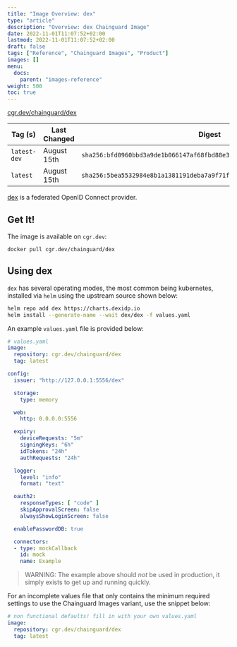```yaml
---
title: "Image Overview: dex"
type: "article"
description: "Overview: dex Chainguard Image"
date: 2022-11-01T11:07:52+02:00
lastmod: 2022-11-01T11:07:52+02:00
draft: false
tags: ["Reference", "Chainguard Images", "Product"]
images: []
menu:
  docs:
    parent: "images-reference"
weight: 500
toc: true
---
```


[cgr.dev/chainguard/dex](https://github.com/chainguard-images/images/tree/main/images/dex)

| Tag (s)       | Last Changed | Digest                                                                    |
|---------------|--------------|---------------------------------------------------------------------------|
|  `latest-dev` | August 15th  | `sha256:bfd0960bbd3a9de1b066147af68fbd88e3f1a954be819f54519546ffc7625a40` |
|  `latest`     | August 15th  | `sha256:5bea5532984e8b1a1381191deba7a9f71f3c8034867462deda7d9abbcf15e7f9` |



[dex](https://dexidp.io) is a federated OpenID Connect provider.

## Get It!

The image is available on `cgr.dev`:

```
docker pull cgr.dev/chainguard/dex
```

## Using dex

`dex` has several operating modes, the most common being kubernetes, installed via `helm` using the upstream source shown below:

```bash
helm repo add dex https://charts.dexidp.io
helm install --generate-name --wait dex/dex -f values.yaml
```

An example `values.yaml` file is provided below:

```yaml
# values.yaml
image:
  repository: cgr.dev/chainguard/dex
  tag: latest

config:
  issuer: "http://127.0.0.1:5556/dex"

  storage:
    type: memory

  web:
    http: 0.0.0.0:5556

  expiry:
    deviceRequests: "5m"
    signingKeys: "6h"
    idTokens: "24h"
    authRequests: "24h"

  logger:
    level: "info"
    format: "text"

  oauth2:
    responseTypes: [ "code" ]
    skipApprovalScreen: false
    alwaysShowLoginScreen: false

  enablePasswordDB: true

  connectors:
  - type: mockCallback
    id: mock
    name: Example
```

> WARNING: The example above should _not_ be used in production, it simply exists to get up and running quickly.

For an incomplete values file that only contains the minimum required settings to use the Chainguard Images variant, use the snippet below:

```yaml
# non functional defaults! fill in with your own values.yaml
image:
  repository: cgr.dev/chainguard/dex
  tag: latest
```

